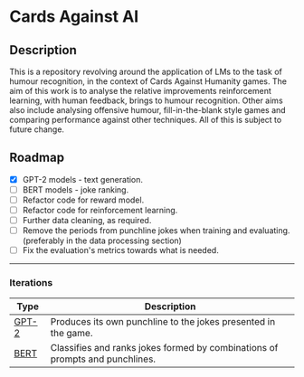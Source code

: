 # Cards Against AI

## Description
This is a repository revolving around the application of LMs to the task of humour recognition, in the context of Cards Against Humanity games. The aim of this work is to analyse the relative improvements reinforcement learning, with human feedback, brings to humour recognition. Other aims also include analysing offensive humour, fill-in-the-blank style games and comparing performance against other techniques. All of this is subject to future change.

## Roadmap
- [X] GPT-2 models - text generation.
- [ ] BERT models - joke ranking.
- [ ] Refactor code for reward model.
- [ ] Refactor code for reinforcement learning.
- [ ] Further data cleaning, as required.
- [ ] Remove the periods from punchline jokes when training and evaluating. (preferably in the data processing section)
- [ ] Fix the evaluation's metrics towards what is needed.

---

### Iterations
| Type | Description |
| --- | --- |
| [GPT-2](https://github.com/Sckaeth/CAH/tree/main/Iterations/GPT-2) | Produces its own punchline to the jokes presented in the game. |
| [BERT](https://github.com/Sckaeth/CAH/tree/main/Iterations/BERT) | Classifies and ranks jokes formed by combinations of prompts and punchlines. |

